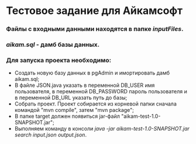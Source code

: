 # Тестовое задание для Айкамсофт

### Файлы с входными данными находятся в папке *inputFiles*.

### *aikam.sql* - дамб базы данных.

### Для запуска проекта необходимо:

- Создать новую базу данных в pgAdmin и имортировать дамб aikam.sql;
- В файле JSON.java указать в переменной DB_USER имя пользователя, в переменной DB_PASSWORD пароль пользователя и в переменной DB_URL указать путь до базы;
- Собрать проект. Проект собирается из корневой папки сначала командой "mvn compile", затем "mvn package";
- В папке target должен появиться jar-файл "aikam-test-1.0-SNAPSHOT.jar";
- Выполняем команду в консоли *java -jar aikam-test-1.0-SNAPSHOT.jar search input.json output.json*.